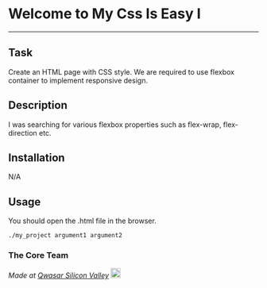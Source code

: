 # Welcome to My Css Is Easy I
***

## Task
Create an HTML page with CSS style. We are required to use flexbox container to implement responsive design.

## Description
I was searching for various flexbox properties such as flex-wrap, flex-direction etc.

## Installation
N/A

## Usage
You should open the .html file in the browser.
```
./my_project argument1 argument2
```

### The Core Team


<span><i>Made at <a href='https://qwasar.io'>Qwasar Silicon Valley</a></i></span>
<span><img alt='Qwasar Silicon Valley Logo' src='https://storage.googleapis.com/qwasar-public/qwasar-logo_50x50.png' width='20px'></span>
